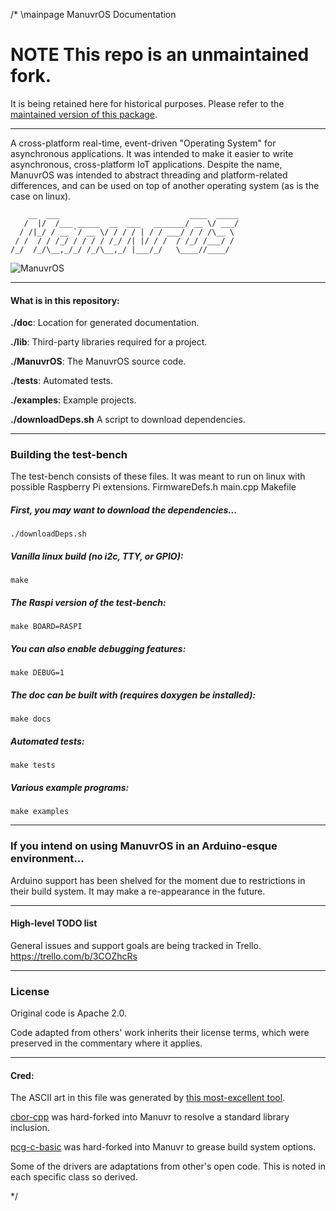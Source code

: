 /* \mainpage ManuvrOS Documentation

# NOTE This repo is an unmaintained fork.

It is being retained here for historical purposes. Please refer to the [maintained version of this package](https://github.com/Manuvr/ManuvrOS).

-----------------

A cross-platform real-time, event-driven "Operating System" for asynchronous applications. It was intended to make it easier to write asynchronous, cross-platform IoT applications. Despite the name, ManuvrOS was intended to abstract threading and platform-related differences, and can be used on top of another operating system (as is the case on linux).

        __  ___                             ____  _____
       /  |/  /___ _____  __  ___   _______/ __ \/ ___/
      / /|_/ / __ `/ __ \/ / / / | / / ___/ / / /\__ \  
     / /  / / /_/ / / / / /_/ /| |/ / /  / /_/ /___/ /  
    /_/  /_/\__,_/_/ /_/\__,_/ |___/_/   \____//____/   

![ManuvrOS](doc/3d-logo.png)

----------------------
#### What is in this repository:
**./doc**:  Location for generated documentation.

**./lib**:  Third-party libraries required for a project.

**./ManuvrOS**:  The ManuvrOS source code.

**./tests**:  Automated tests.

**./examples**:  Example projects.

**./downloadDeps.sh**   A script to download dependencies.


----------------------
### Building the test-bench
The test-bench consists of these files. It was meant to run on linux with possible Raspberry Pi extensions.
    FirmwareDefs.h
    main.cpp
    Makefile

##### First, you may want to download the dependencies...

    ./downloadDeps.sh


##### Vanilla linux build (no i2c, TTY, or GPIO):

    make

##### The Raspi version of the test-bench:

    make BOARD=RASPI

##### You can also enable debugging features:

    make DEBUG=1

##### The doc can be built with (requires doxygen be installed):

    make docs

##### Automated tests:

    make tests

##### Various example programs:

    make examples


----------------------
### If you intend on using ManuvrOS in an Arduino-esque environment...
Arduino support has been shelved for the moment due to restrictions in their build system. It may make a re-appearance in the future.


----------------------
#### High-level TODO list
General issues and support goals are being tracked in Trello.
https://trello.com/b/3COZhcRs


----------------------
### License
Original code is Apache 2.0.

Code adapted from others' work inherits their license terms, which were preserved in the commentary where it applies.

----------------------
#### Cred:
The ASCII art in this file was generated by [this most-excellent tool](http://patorjk.com/software/taag).

[cbor-cpp](https://github.com/naphaso/cbor-cpp) was hard-forked into Manuvr to resolve a standard library inclusion.

[pcg-c-basic](https://github.com/imneme/pcg-c-basic) was hard-forked into Manuvr to grease build system options.


Some of the drivers are adaptations from other's open code. This is noted in each specific class so derived.

*/
